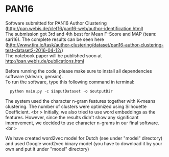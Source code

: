 # PAN16
Software submitted for PAN16 Author Clustering (http://pan.webis.de/clef16/pan16-web/author-identification.html)<br />
The submission got 3rd and 4th best for Mean F-Score and MAP (team: sari16). The complete results can be seen here (http://www.tira.io/task/author-clustering/dataset/pan16-author-clustering-test-dataset2-2016-04-12/) <br />
The notebook paper will be published soon at http://pan.webis.de/publications.html

Before running the code, please make sure to install all dependencies software (sklearn, gensim).<br />
To run the software, type this following command in terminal:
```python
  python main.py -c $inputDataset -o $outputDir
```
The system used the character n-gram features together with K-means clustering. The number of clusters were optimized using Silhouette Coefficient. <br \>
Initially, we also tried to use word embeddings as the features. However, since the results didn't show any significant improvement, we decided to use character n-grams in our final software.<br \>

We have created word2vec model for Dutch (see under "model" directory) and used Google word2vec binary model (you have to download it by your own and put it under "model" directory)
